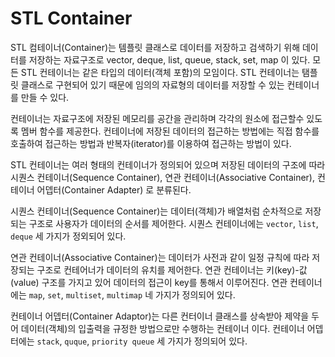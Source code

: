 # STL Container


STL 컴테이너(Container)는 템플릿 클래스로 데이터를 저장하고 검색하기 위해 데이터를 저장하는 자료구조로 vector, deque, list, queue, stack, set, map 이 있다. 모든 STL 컨테이너는 같은 타입의 데이터(객체 포함)의 모임이다. STL 컨테이너는 탬플릿 클래스로 구현되어 있기 때문에 임의의 자료형의 데이터를 저장할 수 있는 컨테이너를 만들 수 있다. 

컨테이너는 자료구조에 저장된 메모리를 공간을 관리하며 각각의 원소에 접근할수 있도록 멤버 함수를 제공한다. 컨테이너에 저장된 데이터의 접근하는 방법에는 직접 함수를 호출하여 접근하는 방법과 반복자(iterator)를 이용하여 접근하는 방법이 있다. 

STL 컨테이너는 여러 형태의 컨테이너가 정의되어 있으며 저장된 데이터의 구조에 따라 시퀀스 컨테이너(Sequence Container), 연관 컨테이너(Associative Container), 컨테이너 어뎁터(Container Adapter) 로 분류된다. 

시퀀스 컨테이너(Sequence Container)는 데이터(객체)가 배열처럼 순차적으로 저장되는 구조로 사용자가 데이터의 순서를 제어한다. 시퀀스 컨테이너에는 ``vector``, ``list``, ``deque`` 세 가지가 정외되어 있다. 

연관 컨테이너(Associative Container)는 데이터가 사전과 같이 일정 규칙에 따라 저장되는 구조로 컨테어너가 데이터의 유치를 제어한다. 연관 컨테이너는 키(key)-값(value) 구조를 가지고 있어 데이터의 접근이 key를 통해서 이루어진다. 연관 컨테이너에는 ``map``, ``set``, ``multiset``, ``multimap`` 네 가지가 정의되어 있다. 

컨테이너 어뎁터(Container Adaptor)는 다른 컨터이너 클래스를 상속받아 제약을 두어 데이터(객체)의 입출력을 규정한 방법으로만 수행하는 컨테이너 이다. 컨테이너 어뎁터에는  ``stack``, ``quque``, ``priority queue`` 세 가지가 정의되어 있다. 



